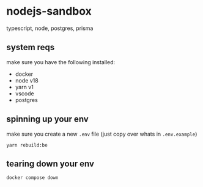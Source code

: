 # nodejs-sandbox
typescript, node, postgres, prisma

## system reqs
make sure you have the following installed:
- docker
- node v18
- yarn v1
- vscode
- postgres

## spinning up your env
make sure you create a new `.env` file (just copy over whats in `.env.example`)
```
yarn rebuild:be
```

## tearing down your env
```
docker compose down
```
